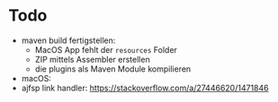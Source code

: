 # Todo

- maven build fertigstellen:
    - MacOS App fehlt der `resources` Folder
    - ZIP mittels Assembler erstellen
    - die plugins als Maven Module kompilieren
- macOS:
 - ajfsp link handler: https://stackoverflow.com/a/27446620/1471846
